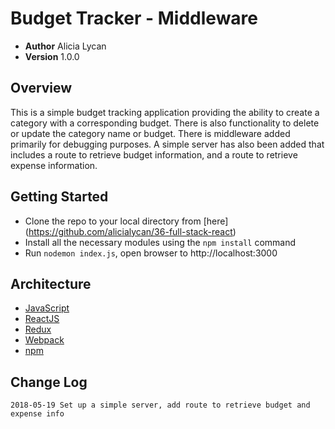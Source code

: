 # Budget Tracker - Middleware

- **Author** Alicia Lycan
- **Version** 1.0.0

## Overview
This is a simple budget tracking application providing the ability to create a category with a corresponding budget. There is also functionality to delete or update the category name or budget. There is middleware added primarily for debugging purposes. A simple server has also been added that includes a route to retrieve budget information, and a route to retrieve expense information.

## Getting Started
- Clone the repo to your local directory from [here] (https://github.com/alicialycan/36-full-stack-react)
- Install all the necessary modules using the `npm install` command
- Run `nodemon index.js`, open browser to http://localhost:3000

## Architecture
- [JavaScript](https://www.javascript.com/)
- [ReactJS](https://reactjs.org/)
- [Redux](https://redux.js.org/)
- [Webpack](https://webpack.js.org/)
- [npm](https://npmjs.org/)

## Change Log
```
2018-05-19 Set up a simple server, add route to retrieve budget and   expense info
```